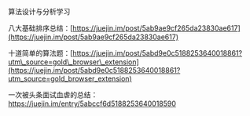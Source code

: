 算法设计与分析学习

八大基础排序总结：[https://juejin.im/post/5ab9ae9cf265da23830ae617](https://juejin.im/post/5ab9ae9cf265da23830ae617)

十道简单的算法题：[https://juejin.im/post/5abd9e0c5188253640018861?utm\_source=gold\_browser\_extension](https://juejin.im/post/5abd9e0c5188253640018861?utm_source=gold_browser_extension)

一次被头条面试血虐的总结：https://juejin.im/entry/5abccf6d5188253640018590

